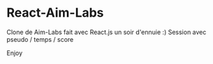 # React-Aim-Labs

Clone de Aim-Labs fait avec React.js un soir d'ennuie :)
Session avec pseudo / temps / score

Enjoy
